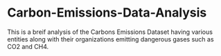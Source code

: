# Carbon-Emissions-Data-Analysis

This is a breif analysis of the Carbons Emissions Dataset having various entities along with their organizations emitting dangerous gases such as CO2 and CH4.
